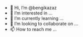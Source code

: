 - 👋 Hi, I’m @bengikazaz
- 👀 I’m interested in ...
- 🌱 I’m currently learning ...
- 💞️ I’m looking to collaborate on ...
- 📫 How to reach me ...

<!---
bengikazaz/bengikazaz is a ✨ special ✨ repository because its `README.md` (this file) appears on your GitHub profile.
You can click the Preview link to take a look at your changes.
--->

